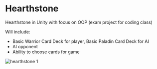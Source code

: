 # Hearthstone
Hearthstone in Unity with focus on OOP (exam project for coding class)

Will include:
- Basic Warrior Card Deck for player, Basic Paladin Card Deck for AI
- AI opponent
- Ability to choose cards for game 

![hearthstone 1](https://user-images.githubusercontent.com/91065258/160237301-a2c2f73c-5d21-45c3-b9cd-020626668c73.png)

